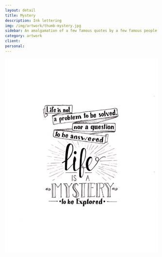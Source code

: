 ```yaml
---
layout: detail
title: Mystery
description: Ink lettering
img: /img/artwork/thumb-mystery.jpg
sidebar: An amalgamation of a few famous quotes by a few famous people that all mean essentially this
category: artwork
client:
personal:
---
```

![Life's A Mystery](/img/artwork/mystery-1200w.jpg)